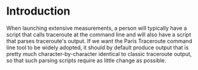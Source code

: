 # Introduction #

When launching extensive measurements, a person will typically have a script that calls traceroute at the command line and will also have a script that parses traceroute's output. If we want the Paris Traceroute command line tool to be widely adopted, it should by default produce output that is pretty much character-by-character identical to classic traceroute output, so that such parsing scripts require as little change as possible.